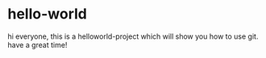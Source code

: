 # hello-world

hi everyone,
this is a helloworld-project which will show you how to use git.
have a great time!
